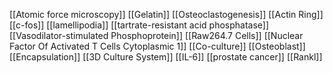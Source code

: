 [[Atomic force microscopy]]
[[Gelatin]]
[[Osteoclastogenesis]]
[[Actin Ring]]
[[c-fos]]
[[lamellipodia]]
[[tartrate-resistant acid phosphatase]]
[[Vasodilator-stimulated Phosphoprotein]]
[[Raw264.7 Cells]]
[[Nuclear Factor Of Activated T Cells Cytoplasmic 1]]
[[Co-culture]]
[[Osteoblast]]
[[Encapsulation]]
[[3D Culture System]]
[[IL-6]]
[[prostate cancer]]
[[Rankl]]
